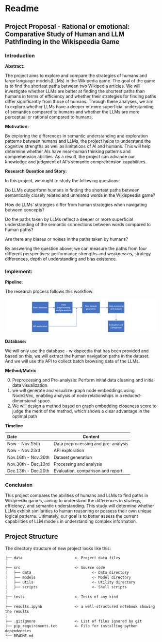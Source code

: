 # Readme

## Project Proposal - Rational or emotional: Comparative Study of Human and LLM Pathfinding in the Wikispeedia Game

### Introduction

**Abstract:**

The project aims to explore and compare the strategies of humans and large language models(LLMs) in the Wikipedia game. The goal of the game is to find the shortest paths between two Wikipedia articles. We will investigate whether LLMs are better at finding the shortest paths than humans in terms of efficiency and whether their strategies for finding paths differ significantly from those of humans. Through these analyses, we aim to explore whether LLMs have a deeper or more superficial understanding of semantics compared to humans and whether the LLMs are more perceptual or rational compared to humans.

**Motivation:**

By exploring the differences in semantic understanding and exploration patterns between humans and LLMs, the project helps to understand the cognitive strengths as well as limitations of AI and humans. This will help determine whether AIs have near-human thinking patterns and comprehension abilities. As a result, the project can advance our knowledge and judgment of AI's semantic comprehension capabilities.

**Research Question and Story:**

In this project, we ought to study the following questions:

Do LLMs outperform humans in finding the shortest paths between semantically closely related and unrelated words in the Wikispeedia game? 

How do LLMs’ strategies differ from human strategies when navigating between concepts? 

Do the paths taken by LLMs reflect a deeper or more superficial understanding of the semantic connections between words compared to human paths? 

Are there any biases or noises in the paths taken by humans?

By answering the question above, we can measure the paths from four different perspectives: performance strengths and weaknesses, strategy differences, depth of understanding and bias existence.

### Implement: 

**Pipeline**:

The research process follows this workflow:

![image-pipline](img/pipline.png)

**Database:**

We will only use the database - wikispeedia that has been provided and based on this, we will extract the human navigation paths in the dataset. And we will use the API to collect batch browsing data of the LLMs.

**Method/Matrix**

0. Preprocessing and Pre-analysis: Perform initial data cleaning and initial data visualization.
1. we will generate and visualize graph node embeddings using Node2Vec, enabling analysis of node relationships in a reduced-dimensional space.
2. We will design a method based on graph embedding closeness score to judge the merit of the method, which shows a clear advantage in the optimal path

**Timeline**

| Date                 | Content                             |
| :------------------- | ----------------------------------- |
| Now - Nov.15th       | Data preprocessing and pre-analysis |
| Now - Nov.23rd       | API exploration                     |
| Nov.16th - Nov.30th  | Dataset generation                  |
| Nov.30th -  Dec.13rd | Processing and analysis             |
| Dec.13th - Dec.20th  | Evaluation, comparison and report   |

### Conclusion

This project compares the abilities of humans and LLMs to find paths in Wikipeedia games, aiming to understand the differences in strategy, efficiency, and semantic understanding. This study will determine whether LLMs exhibit similarities to human reasoning or possess their own unique logical patterns. Ultimately, our goal is to better assess the current capabilities of LLM models in understanding complex information.

## Project Structure

The directory structure of new project looks like this:

```
├── data                        <- Project data files
│
├── src                         <- Source code
│   ├── data                            <- Data directory
│   ├── models                          <- Model directory
│   ├── utils                           <- Utility directory
│   ├── scripts                         <- Shell scripts
│
├── tests                       <- Tests of any kind
│
├── results.ipynb               <- a well-structured notebook showing the results
│
├── .gitignore                  <- List of files ignored by git
├── pip_requirements.txt        <- File for installing python dependencies
└── README.md
```



